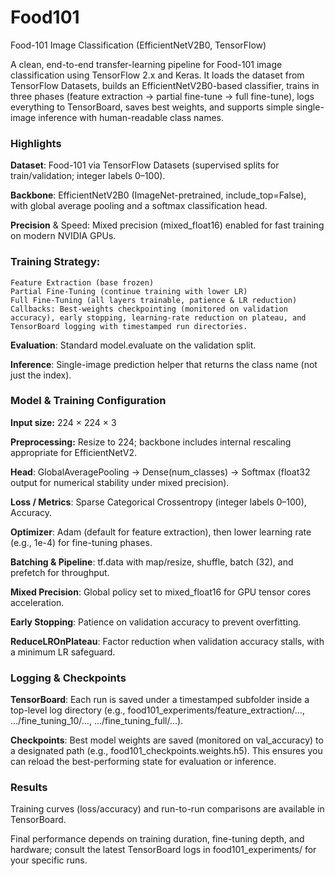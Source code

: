 # Food101

Food-101 Image Classification (EfficientNetV2B0, TensorFlow)

A clean, end-to-end transfer-learning pipeline for Food-101 image classification using TensorFlow 2.x and Keras. It loads the dataset from TensorFlow Datasets, builds an EfficientNetV2B0-based classifier, trains in three phases (feature extraction → partial fine-tune → full fine-tune), logs everything to TensorBoard, saves best weights, and supports simple single-image inference with human-readable class names.

### Highlights

**Dataset**: Food-101 via TensorFlow Datasets (supervised splits for train/validation; integer labels 0–100).

**Backbone**: EfficientNetV2B0 (ImageNet-pretrained, include_top=False), with global average pooling and a softmax classification head.

**Precision** & Speed: Mixed precision (mixed_float16) enabled for fast training on modern NVIDIA GPUs.

### Training Strategy:

    Feature Extraction (base frozen)
    Partial Fine-Tuning (continue training with lower LR)
    Full Fine-Tuning (all layers trainable, patience & LR reduction)
    Callbacks: Best-weights checkpointing (monitored on validation accuracy), early stopping, learning-rate reduction on plateau, and TensorBoard logging with timestamped run directories.
  
**Evaluation**: Standard model.evaluate on the validation split.

**Inference**: Single-image prediction helper that returns the class name (not just the index).

### Model & Training Configuration

  **Input size:** 224 × 224 × 3
  
  **Preprocessing:** Resize to 224; backbone includes internal rescaling appropriate for EfficientNetV2.
  
  **Head**: GlobalAveragePooling → Dense(num_classes) → Softmax (float32 output for numerical stability under mixed precision).
  
  **Loss / Metrics**: Sparse Categorical Crossentropy (integer labels 0–100), Accuracy.
  
  **Optimizer**: Adam (default for feature extraction), then lower learning rate (e.g., 1e-4) for fine-tuning phases.
  
  **Batching & Pipeline**: tf.data with map/resize, shuffle, batch (32), and prefetch for throughput.
  
  **Mixed Precision**: Global policy set to mixed_float16 for GPU tensor cores acceleration.
  
  **Early Stopping**: Patience on validation accuracy to prevent overfitting.
  
  **ReduceLROnPlateau**: Factor reduction when validation accuracy stalls, with a minimum LR safeguard.

### Logging & Checkpoints

**TensorBoard**: Each run is saved under a timestamped subfolder inside a top-level log directory (e.g., food101_experiments/feature_extraction/…, …/fine_tuning_10/…, …/fine_tuning_full/…).


**Checkpoints**: Best model weights are saved (monitored on val_accuracy) to a designated path (e.g., food101_checkpoints.weights.h5). This ensures you can reload the best-performing state for evaluation or inference.

### Results

Training curves (loss/accuracy) and run-to-run comparisons are available in TensorBoard.

Final performance depends on training duration, fine-tuning depth, and hardware; consult the latest TensorBoard logs in food101_experiments/ for your specific runs.

